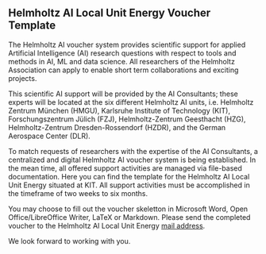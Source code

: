 ## Helmholtz AI Local Unit Energy Voucher Template

The Helmholtz AI voucher system provides scientific support for applied Artificial Intelligence (AI) research questions with respect to tools and methods in AI, ML and data science. All researchers of the Helmholtz Association can apply to enable short term collaborations and exciting projects. 

This scientific AI support will be provided by the AI Consultants; these experts will be located at the six different Helmholtz AI units, i.e. Helmholtz Zentrum München (HMGU), Karlsruhe Institute of Technology (KIT), Forschungszentrum Jülich (FZJ), Helmholtz-Zentrum Geesthacht (HZG), Helmholtz-Zentrum Dresden-Rossendorf (HZDR), and the German Aerospace Center (DLR). 

To match requests of researchers with the expertise of the AI Consultants, a centralized and digital Helmholtz AI voucher system is being established. In the mean time, all offered support activities are managed via file-based documentation. Here you can find the template for the Helmholtz AI Local Unit Energy situated at KIT. All support activities must be accomplished in the timeframe of two weeks to six months.

You may choose to fill out the voucher skeletton in Microsoft Word, Open Office/LibreOffice Writer, LaTeX or Markdown. Please send the completed voucher to the Helmholtz AI Local Unit Energy [mail address](mailto:consultant-helmholtz.ai@kit.edu).

We look forward to working with you.
